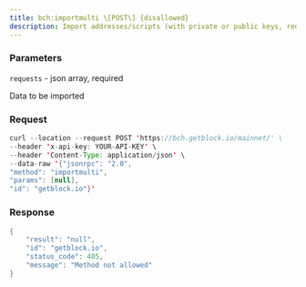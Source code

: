 ```yaml
---
title: bch:importmulti \[POST\] {disallowed}
description: Import addresses/scripts (with private or public keys, redeem script(P2SH)), optionally rescanning the blockchain from the earliest creationtime of the imported scripts. Requires a new wallet backup.If an address/script is imported without all of the private keysrequired to spend from that address, it will be watchonly. The‘watchonly’ option must be set to true in this case or a warning will bereturned.Conversely, if all the private keys are provided and the address/scriptis spendable, the watchonly option must be set to false, or a warningwill be returned.Note This call can take over an hour to complete if rescan is true,during that time, other rpc calls may report that the imported keys,addresses or scripts exist but related transactions are still missing.Note Use “getwalletinfo” to query the scanning progress.
---
```


### Parameters


`requests` - json array, required

Data to be imported

### Request

``` java
curl --location --request POST 'https://bch.getblock.io/mainnet/' \ 
--header 'x-api-key: YOUR-API-KEY' \ 
--header 'Content-Type: application/json' \ 
--data-raw '{"jsonrpc": "2.0",
"method": "importmulti",
"params": [null],
"id": "getblock.io"}'
```

###  Response

``` java
{
    "result": "null",
    "id": "getblock.io",
    "status_code": 405,
    "message": "Method not allowed"
}
```

